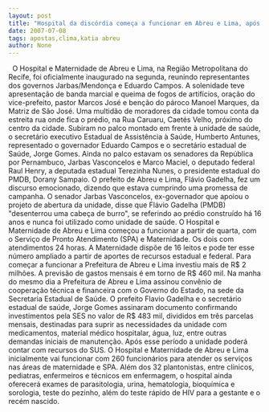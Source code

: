 ```yaml
---
layout: post
title: "Hospital da discórdia começa a funcionar em Abreu e Lima, após 16 anos"
date: 2007-07-08
tags: apostas,clima,katia abreu
author: None
---
```

&nbsp;
O Hospital e Maternidade de Abreu e Lima, na Regi&atilde;o Metropolitana do Recife, foi oficialmente inaugurado na segunda, reunindo representantes dos governos Jarbas/Mendon&ccedil;a e Eduardo Campos. A solenidade teve apresenta&ccedil;&atilde;o de banda marcial e queima de fogos de artif&iacute;cios, ora&ccedil;&atilde;o do vice-prefeito, pastor Marcos Jos&eacute; e ben&ccedil;&atilde;o do p&aacute;roco Manoel Marques, da Matriz de S&atilde;o Jos&eacute;. Uma multid&atilde;o de moradores da cidade tomou conta da estreita rua onde fica o pr&eacute;dio, na Rua Caruaru, Caet&eacute;s Velho, pr&oacute;ximo do centro da cidade.
Subiram no palco montado em frente &agrave; unidade de sa&uacute;de, o secret&aacute;rio executivo Estadual de Assist&ecirc;ncia &agrave; Sa&uacute;de, Humberto Antunes, representado o governador Eduardo Campos e o secret&aacute;rio estadual de Sa&uacute;de, Jorge Gomes. Ainda no palco estavam os senadores da Rep&uacute;blica por Pernambuco, Jarbas Vasconcelos e Marco Maciel, o deputado federal Raul Henry, a deputada estadual Terezinha Nunes, o presidente estadual do PMDB, Dorany Sampaio.
O prefeito de Abreu e Lima, Fl&aacute;vio Gadelha, fez um discurso emocionado, dizendo que estava cumprindo uma promessa de campanha. O senador Jarbas Vasconcelos, ex-governador que apoiou o projeto de abertura da unidade, disse que Fl&aacute;vio Gadelha (PMDB) &quot;desenterrou uma cabe&ccedil;a de burro&quot;, se referindo ao pr&eacute;dio constru&iacute;do h&aacute; 16 anos e nunca foi utilizado como unidade de sa&uacute;de.
O Hospital e Maternidade de Abreu e Lima come&ccedil;ou a funcionar a partir de quarta, com o Servi&ccedil;o de Pronto Atendimento (SPA) e Maternidade. Os dois com atendimentos 24 horas. A Maternidade disp&otilde;e de 16 leitos e pode ter esse n&uacute;mero ampliado a partir de aportes de recursos estadual e federal. Para come&ccedil;ar a funcionar a Prefeitura de Abreu e Lima investiu mais de R$ 2 milh&otilde;es. A previs&atilde;o de gastos mensais &eacute; em torno de R$ 460 mil.
Na manha do mesmo dia a Prefeitura de Abreu e Lima assinou conv&ecirc;nio de coopera&ccedil;&atilde;o t&eacute;cnica e financeira com o Governo do Estado, na sede da Secretaria Estadual de Sa&uacute;de. O prefeito Flavio Gadelha e o secret&aacute;rio estadual de sa&uacute;de, Jorge Gomes assinaram documento confirmando investimentos pela SES no valor de R$ 483 mil, divididos em tr&ecirc;s parcelas mensais, destinadas para suprir as necessidades da unidade com medicamentos, material m&eacute;dico hospitalar, &aacute;gua, luz, entre outras demandas iniciais de manuten&ccedil;&atilde;o. Ap&oacute;s esse per&iacute;odo a unidade poder&aacute; contar com recursos do SUS.
O Hospital e Maternidade de Abreu e Lima inicialmente vai funcionar com 260 funcion&aacute;rios para atender os servi&ccedil;os nas &aacute;reas de maternidade e SPA. Al&eacute;m dos 32 plantonistas, entre cl&iacute;nicos, pediatras, enfermeiros e t&eacute;cnicos em enfermagem, o hospital ainda oferecer&aacute; exames de parasitologia, urina, hematologia, bioqu&iacute;mica e sorologia, teste do pezinho, al&eacute;m do teste r&aacute;pido de HIV para a gestante e o rec&eacute;m nascido. 